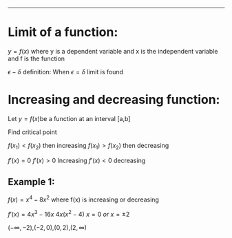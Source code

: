 ___

# Limit of a function:

$y=f(x)$ where y is a dependent variable and x is the independent variable and f is the function

$\epsilon-\delta$ definition:
When $\epsilon=\delta$ limit is found 



# Increasing and decreasing function:
$\text{Let }y=f(x)\text{be a function at an interval [a,b]}$

Find critical point 

$f(x_1)<f(x_2)$ then increasing
$f(x_1)>f(x_2)$ then decreasing

$f'(x)=0$
$f'(x)>0$ Increasing
$f'(x)<0$ decreasing

## Example 1:

$f(x)=x^4-8x^2$ where f(x) is increasing or decreasing

$f'(x)=4x^3-16x$
$4x(x^2-4)$
$x=0 \ or\ x=\pm2$ 

$(-\infty,-2)$,$(-2,0)$,$(0,2)$,$(2,\infty)$



